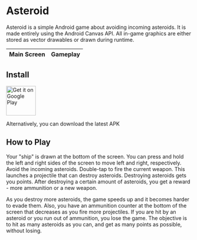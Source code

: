 # Asteroid

Asteroid is a simple Android game about avoiding incoming asteroids. It is made entirely using the Android Canvas API. All in-game graphics are either stored as vector drawables or drawn during runtime.



|Main Screen|Gameplay|
|--------|--------|


## Install



[<img src="https://play.google.com/intl/en_us/badges/images/generic/en_badge_web_generic.png"
    alt="Get it on Google Play"
    height="80">](https://play.google.com/store/apps/details?id=james.asteroid)

Alternatively, you can download the latest APK 

## How to Play

Your "ship" is drawn at the bottom of the screen. You can press and hold the left and right sides of the screen to move left and right, respectively. Avoid the incoming asteroids. Double-tap to fire the current weapon. This launches a projectile that can destroy asteroids. Destroying asteroids gets you points. After destroying a certain amount of asteroids, you get a reward - more ammunition or a new weapon.

As you destroy more asteroids, the game speeds up and it becomes harder to evade them. Also, you have an ammunition counter at the bottom of the screen that decreases as you fire more projectiles. If you are hit by an asteroid or you run out of ammunition, you lose the game. The objective is to hit as many asteroids as you can, and get as many points as possible, without losing.

